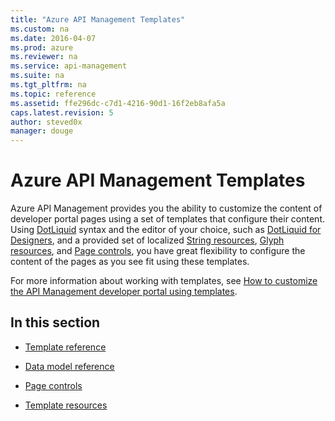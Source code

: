 ```yaml
---
title: "Azure API Management Templates"
ms.custom: na
ms.date: 2016-04-07
ms.prod: azure
ms.reviewer: na
ms.service: api-management
ms.suite: na
ms.tgt_pltfrm: na
ms.topic: reference
ms.assetid: ffe296dc-c7d1-4216-90d1-16f2eb8afa5a
caps.latest.revision: 5
author: steved0x
manager: douge
---
```

# Azure API Management Templates
Azure API Management provides you the ability to customize the content of developer portal pages using a set of templates that configure their content. Using [DotLiquid](http://dotliquidmarkup.org/) syntax and the editor of your choice, such as [DotLiquid for Designers](https://github.com/dotliquid/dotliquid/wiki/DotLiquid-for-Designers), and a provided set of localized [String resources](../templates/Azure-API-Management-template-resources.md#strings), [Glyph resources](../templates/Azure-API-Management-template-resources.md#glyphs), and [Page controls](../templates/Azure-API-Management-page-controls.md), you have great flexibility to configure the content of the pages as you see fit using these templates.  
  
 For more information about working with templates, see [How to customize the API Management developer portal using templates](https://azure.microsoft.com/documentation/articles/api-management-developer-portal-templates/).  
  
## In this section  
  
-   [Template reference](../templates/Azure-API-Management-Developer-Portal-Templates.md)  
  
-   [Data model reference](../templates/Azure-API-Management-template-data-model-reference.md)  
  
-   [Page controls](../templates/Azure-API-Management-page-controls.md)  
  
-   [Template resources](../templates/Azure-API-Management-template-resources.md)